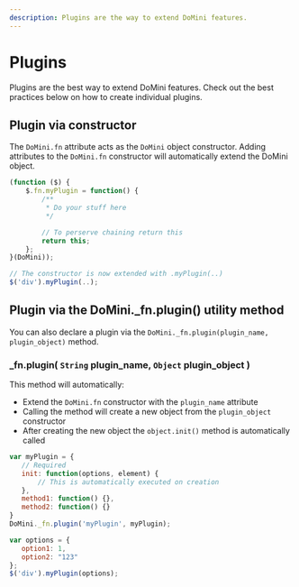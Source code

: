 ```yaml
---
description: Plugins are the way to extend DoMini features.
---
```


# Plugins

Plugins are the best way to extend DoMini features. Check out the best practices below on how to create individual plugins.

## Plugin via constructor

The ``DoMini.fn`` attribute acts as the ``DoMini`` object constructor. Adding attributes to the ``DoMini.fn`` constructor will automatically extend the DoMini object.

```javascript
(function ($) {
    $.fn.myPlugin = function() {
        /**
         * Do your stuff here
         */ 

        // To perserve chaining return this
        return this;
    };
}(DoMini));

// The constructor is now extended with .myPlugin(..)
$('div').myPlugin(..);
```

## Plugin via the DoMini._fn.plugin() utility method

You can also declare a plugin via the ``DoMini._fn.plugin(plugin_name, plugin_object)`` method. 

### _fn.plugin( ``String`` plugin_name, ``Object`` plugin_object )

This method will automatically:
 - Extend the ``DoMini.fn`` constructor with the ``plugin_name`` attribute
 - Calling the method will create a new object from the ``plugin_object`` constructor
 - After creating the new object the ``object.init()`` method is automatically called 


 ```javascript
var myPlugin = {
    // Required
    init: function(options, element) {
        // This is automatically executed on creation
    },
    method1: function() {},
    method2: function() {}
}
DoMini._fn.plugin('myPlugin', myPlugin);

var options = {
    option1: 1,
    option2: "123"
};
$('div').myPlugin(options);
```